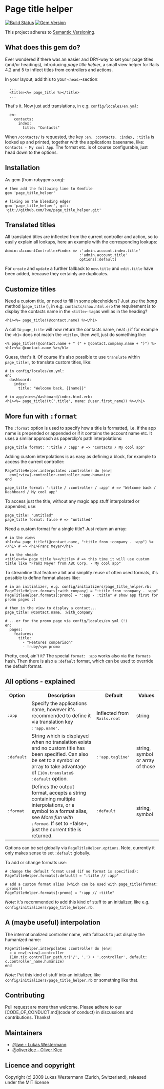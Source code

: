 # Page title helper

[![Build Status](https://travis-ci.org/lwe/page_title_helper.svg?branch=master)](https://travis-ci.org/lwe/page_title_helper)
[![Gem Version](https://badge.fury.io/rb/page_title_helper.svg)](https://badge.fury.io/rb/page_title_helper)

This project adheres to [Semantic Versioning](https://semver.org/).


## What does this gem do?

Ever wondered if there was an easier and DRY-way to set your page titles (and/or headings),
introducing _page title helper_, a small view helper for Rails 4.2 and 5
to inflect titles from controllers and actions.

In your layout, add this to your `<head>`-section:

      ...
      <title><%= page_title %></title>
      ...

That's it. Now just add translations, in e.g. `config/locales/en.yml`:

      en:
        contacts:
          index:
            title: "Contacts"

When `/contacts/` is requested, the key `:en, :contacts, :index, :title`
is looked up and printed, together with the applications basename, like: `Contacts - My cool App`.
The format etc. is of course configurable, just head down to the options.

## Installation

As gem (from rubygems.org):

    # then add the following line to Gemfile
    gem 'page_title_helper'

    # living on the bleeding edge?
    gem 'page_title_helper', git: 'git://github.com/lwe/page_title_helper.git'

## Translated titles

All translated titles are inflected from the current controller and action, so to
easily explain all lookups, here an example with the corresponding lookups:

    Admin::AccountController#index => :'admin.account.index.title'
                                      :'admin.account.title'
                                      options[:default]

For `create` and `update` a further fallback to `new.title` and `edit.title` have
been added, because they certainly are duplicates.

## Customize titles

Need a custom title, or need to fill in some placeholders? Just use the _bang_ method (`page_title!`), in e.g.
`contacts/show.html.erb` the requirement is to display the contacts name in the
`<title>-tag`as well as in the heading?

    <h1><%= page_title!(@contact.name) %></h1>

A call to `page_title` will now return the contacts name, neat :) if for example the
`<h1>` does not match the `<title>`, then well, just do something like:

    <% page_title!(@contact.name + " (" + @contact.company.name + ")") %>
    <h1><%= @contact.name %></h1>

Guess, that's it. Of course it's also possible to use `translate` within `page_title!`, to
translate custom titles, like:

    # in config/locales/en.yml:
    en:
      dashboard:
        index:
          title: "Welcome back, {{name}}"

    # in app/views/dashboard/index.html.erb:
    <h1><%= page_title!(t('.title', name: @user.first_name)) %></h1>

## More fun with <tt>:format</tt>

The `:format` option is used to specify how a title is formatted, i.e. if the app name is
prepended or appended or if it contains the account name etc. It uses a similar approach as
paperclip's path interpolations:

    page_title format: ':title / :app' # => "Contacts / My cool app"

Adding custom interpolations is as easy as defining a block, for example to access the current
controller:

    PageTitleHelper.interpolates :controller do |env|
      env[:view].controller.controller_name.humanize
    end

    page_title format: ':title / :controller / :app' # => "Welcome back / Dashboard / My cool app"

To access just the title, without any magic app stuff interpolated or appended, use:

    page_title! "untitled"
    page_title format: false # => "untitled"

Need a custom format for a single title? Just return an array:

    # in the view:
    <h1><%= page_title!(@contact.name, ":title from :company - :app") %></h1> # => <h1>Franz Meyer</h1>

    # in the <head>
    <title><%= page_title %></title> # => this time it will use custom title like "Franz Meyer from ABC Corp. - My cool app"

To streamline that feature a bit and simplify reuse of often used formats, it's possible to define format aliases like:

    # in an initializer, e.g. config/initializers/page_title_helper.rb:
    PageTitleHelper.formats[:with_company] = ":title from :company - :app"
    PageTitleHelper.formats[:promo] = ":app - :title" # show app first for promo pages :)

    # then in the view to display a contact...
    page_title! @contact.name, :with_company

    # ...or for the promo page via config/locales/en.yml (!)
    en:
      pages:
        features:
          title:
            - "Features comparison"
            - !ruby/sym promo

Pretty, cool, ain't it? The special `format: :app` works also via the `formats` hash. Then there is also a
`:default` format, which can be used to override the default format.

## All options - explained

<table>
  <tr>
    <th>Option</th><th>Description</th><th>Default</th><th>Values</th>
  </tr>
  <tr>
    <td><tt>:app</tt></td>
    <td>Specify the applications name, however it's
        recommended to define it via translation key <tt>:'app.name'</tt>.</td>
    <td>Inflected from <tt>Rails.root</tt></td>
    <td>string</td>
  </tr>
  <tr>
    <td><tt>:default</tt></td>
    <td>String which is displayed when no translation exists and no custom title
        has been specified. Can also be set to a symbol or array to take advantage of
        <tt>I18n.translate</tt>s <tt>:default</tt> option.</td>
    <td><tt>:'app.tagline'</tt></td>
    <td>string, symbol or array of those</td>
  </tr>
  <tr>
    <td><tt>:format</tt></td>
    <td>Defines the output format, accepts a string containing multiple interpolations, or
        a symbol to a format alias, see <i>More fun with <tt>:format</tt></i>. If set to
        +false+, just the current title is returned.</td>
    <td><tt>:default</tt></td>
    <td>string, symbol</td>
  </tr>
</table>
</p>

Options can be set globally via `PageTitleHelper.options`. Note, currently it only
makes sense to set `:default` globally.

To add or change formats use:

    # change the default format used (if no format is specified):
    PageTitleHelper.formats[:default] = ":title // :app"

    # add a custom format alias (which can be used with page_title(format: :promo))
    PageTitleHelper.formats[:promo] = ":app // :title"

_Note:_ it's recommended to add this kind of stuff to an initializer, like e.g.
`config/initializers/page_title_helper.rb`.

## A (maybe useful) interpolation

The internationalized controller name, with fallback to just display the humanized name:

    PageTitleHelper.interpolates :controller do |env|
      c = env[:view].controller
      I18n.t(c.controller_path.tr('/', '.') + '.controller', default: c.controller_name.humanize)
    end

_Note:_ Put this kind of stuff into an initializer, like `config/initializers/page_title_helper.rb` or something like that.


## Contributing

Pull request are more than welcome. Please adhere to our
[CODE_OF_CONDUCT.md](code of conduct) in discussions and contributions.
Thanks!


## Maintainers

* [@lwe - Lukas Westermann](https://github.com/lwe)
* [@oliverklee - Oliver Klee](https://github.com/oliverklee)


## Licence and copyright
Copyright (c) 2009 Lukas Westermann (Zurich, Switzerland), released under the MIT license

